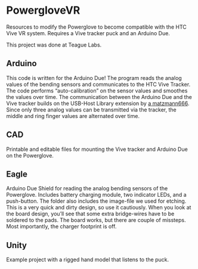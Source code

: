 # PowergloveVR

Resources to modify the Powerglove to become compatible with the HTC Vive VR system. Requires a Vive tracker puck and an Arduino Due. 

This project was done at Teague Labs.


## Arduino
This code is written for the Arduino Due! The program reads the analog values of the bending sensors and communicates to the HTC Vive Tracker. The code performs “auto-calibration” on the sensor values and smoothes the values over time. The communication between the Arduino Due and the Vive tracker builds on the USB-Host Library extension by [a matzmann666](https://github.com/matzman666/USBHost). Since only three analog values can be transmitted via the tracker, the middle and ring finger values are alternated over time.

## CAD
Printable and editable files for mounting the Vive tracker and Arduino Due on the Powerglove.

## Eagle
Arduino Due Shield for reading the analog bending sensors of the Powerglove. Includes battery charging module, two indicator LEDs, and a push-button. The folder also includes the image-file we used for etching.
This is a very quick and dirty design, so use it cautiously. When you look at the board design, you’ll see that some extra bridge-wires have to be soldered to the pads. The board works, but there are couple of missteps. Most importantly, the charger footprint is off.

## Unity
Example project with a rigged hand model that listens to the puck.


